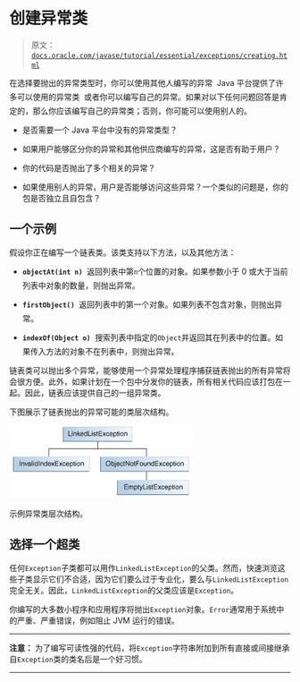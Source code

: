 # 创建异常类

> 原文：[`docs.oracle.com/javase/tutorial/essential/exceptions/creating.html`](https://docs.oracle.com/javase/tutorial/essential/exceptions/creating.html)

在选择要抛出的异常类型时，你可以使用其他人编写的异常  Java 平台提供了许多可以使用的异常类  或者你可以编写自己的异常。如果对以下任何问题回答是肯定的，那么你应该编写自己的异常类；否则，你可能可以使用别人的。

+   是否需要一个 Java 平台中没有的异常类型？

+   如果用户能够区分你的异常和其他供应商编写的异常，这是否有助于用户？

+   你的代码是否抛出了多个相关的异常？

+   如果使用别人的异常，用户是否能够访问这些异常？一个类似的问题是，你的包是否独立且自包含？

## 一个示例

假设你正在编写一个链表类。该类支持以下方法，以及其他方法：

+   **`objectAt(int n)`**  返回列表中第`n`个位置的对象。如果参数小于 0 或大于当前列表中对象的数量，则抛出异常。

+   **`firstObject()`**  返回列表中的第一个对象。如果列表不包含对象，则抛出异常。

+   **`indexOf(Object o)`**  搜索列表中指定的`Object`并返回其在列表中的位置。如果传入方法的对象不在列表中，则抛出异常。

链表类可以抛出多个异常，能够使用一个异常处理程序捕获链表抛出的所有异常将会很方便。此外，如果计划在一个包中分发你的链表，所有相关代码应该打包在一起。因此，链表应该提供自己的一组异常类。

下图展示了链表抛出的异常可能的类层次结构。

![链表抛出的异常可能的类层次结构。](img/456171234b3743034ff16d6f886d47e6.png)

示例异常类层次结构。

## 选择一个超类

任何`Exception`子类都可以用作`LinkedListException`的父类。然而，快速浏览这些子类显示它们不合适，因为它们要么过于专业化，要么与`LinkedListException`完全无关。因此，`LinkedListException`的父类应该是`Exception`。

你编写的大多数小程序和应用程序将抛出`Exception`对象。`Error`通常用于系统中的严重、严重错误，例如阻止 JVM 运行的错误。

* * *

**注意：** 为了编写可读性强的代码，将`Exception`字符串附加到所有直接或间接继承自`Exception`类的类名后是一个好习惯。

* * *
